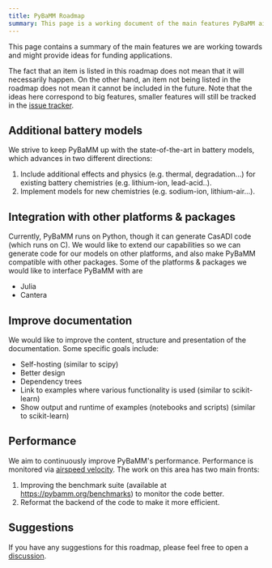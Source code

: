 ```yaml
---
title: PyBaMM Roadmap
summary: This page is a working document of the main features PyBaMM aims to provide
---
```


This page contains a summary of the main features we are working towards and might provide ideas for funding applications.

The fact that an item is listed in this roadmap does not mean that it will necessarily happen. On the other hand, an item not being listed in the roadmap does not mean it cannot be included in the future. Note that the ideas here correspond to big features, smaller features will still be tracked in the [issue tracker](https://github.com/pybamm-team/PyBaMM/issues).

## Additional battery models

We strive to keep PyBaMM up with the state-of-the-art in battery models, which advances in two different directions:

1. Include additional effects and physics (e.g. thermal, degradation...) for existing battery chemistries (e.g. lithium-ion, lead-acid..).
2. Implement models for new chemistries (e.g. sodium-ion, lithium-air...).

## Integration with other platforms & packages

Currently, PyBaMM runs on Python, though it can generate CasADI code (which runs on C). We would like to extend our capabilities so we can generate code for our models on other platforms, and also make PyBaMM compatible with other packages. Some of the platforms & packages we would like to interface PyBaMM with are

- Julia
- Cantera

## Improve documentation

We would like to improve the content, structure and presentation of the documentation. Some specific goals include:

- Self-hosting (similar to scipy)
- Better design
- Dependency trees
- Link to examples where various functionality is used (similar to scikit-learn)
- Show output and runtime of examples (notebooks and scripts) (similar to scikit-learn)

## Performance

We aim to continuously improve PyBaMM's performance. Performance is monitored via [airspeed velocity](https://asv.readthedocs.io/en/stable/). The work on this area has two main fronts:

1. Improving the benchmark suite (available at https://pybamm.org/benchmarks) to monitor the code better.
2. Reformat the backend of the code to make it more efficient.

## Suggestions

If you have any suggestions for this roadmap, please feel free to open a [discussion](https://github.com/pybamm-team/PyBaMM/discussions).
